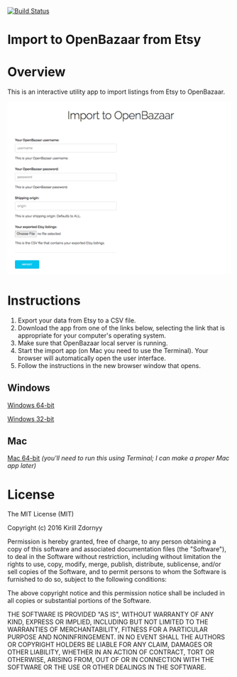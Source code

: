 [![Build Status](https://travis-ci.org/zkirill/openbazaar-etsy-import-golang.svg?branch=master)](https://travis-ci.org/zkirill/openbazaar-etsy-import-golang)

# Import to OpenBazaar from Etsy

# Overview

This is an interactive utility app to import listings from Etsy to OpenBazaar.

![import home page][logo]

# Instructions

1. Export your data from Etsy to a CSV file.
1. Download the app from one of the links below, selecting the link that is appropriate for your computer's operating system.
1. Make sure that OpenBazaar local server is running.
1. Start the import app (on Mac you need to use the Terminal). Your browser will automatically open the user interface.
1. Follow the instructions in the new browser window that opens.

## Windows

[Windows 64-bit](https://github.com/zkirill/openbazaar-etsy-import-golang/releases/download/v0.0.1-alpha/import_etsy_ob_windows_amd64.exe)

[Windows 32-bit](https://github.com/zkirill/openbazaar-etsy-import-golang/releases/download/v0.0.1-alpha/import_etsy_ob_windows.exe)

## Mac

[Mac 64-bit](https://github.com/zkirill/openbazaar-etsy-import-golang/releases/download/v0.0.1-alpha/import_etsy_ob_darwin) _(you'll need to run this using Terminal; I can make a proper Mac app later)_

# License

The MIT License (MIT)

Copyright (c) 2016 Kirill Zdornyy

Permission is hereby granted, free of charge, to any person obtaining a copy
of this software and associated documentation files (the "Software"), to deal
in the Software without restriction, including without limitation the rights
to use, copy, modify, merge, publish, distribute, sublicense, and/or sell
copies of the Software, and to permit persons to whom the Software is
furnished to do so, subject to the following conditions:

The above copyright notice and this permission notice shall be included in all
copies or substantial portions of the Software.

THE SOFTWARE IS PROVIDED "AS IS", WITHOUT WARRANTY OF ANY KIND, EXPRESS OR
IMPLIED, INCLUDING BUT NOT LIMITED TO THE WARRANTIES OF MERCHANTABILITY,
FITNESS FOR A PARTICULAR PURPOSE AND NONINFRINGEMENT. IN NO EVENT SHALL THE
AUTHORS OR COPYRIGHT HOLDERS BE LIABLE FOR ANY CLAIM, DAMAGES OR OTHER
LIABILITY, WHETHER IN AN ACTION OF CONTRACT, TORT OR OTHERWISE, ARISING FROM,
OUT OF OR IN CONNECTION WITH THE SOFTWARE OR THE USE OR OTHER DEALINGS IN THE
SOFTWARE.

[logo]: https://raw.githubusercontent.com/zkirill/openbazaar-etsy-import-golang/master/screenshots/home.png "Home page"
